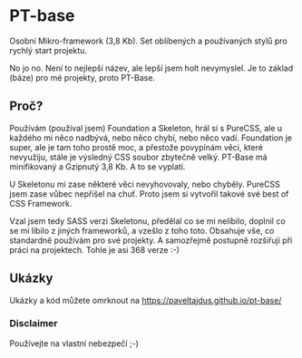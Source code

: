 # PT-base
Osobní Mikro-framework (3,8 Kb). Set oblíbených a používaných stylů pro rychlý start projektu.

No jo no. Není to nejlepší název, ale lepší jsem holt nevymyslel. Je to základ (báze) pro mé projekty, proto PT-Base.

## Proč?

Používám (používal jsem) Foundation a Skeleton, hrál si s PureCSS, ale u každého mi něco nadbývá, nebo něco chybí, nebo něco vadí. Foundation je super, ale je tam toho prostě moc, a přestože povypínám věci, které nevyužiju, stále je výsledný CSS soubor zbytečně velký. PT-Base má minifikovaný a Gzipnutý 3,8 Kb. A to se vyplatí.

U Skeletonu mi zase některé věci nevyhovovaly, nebo chyběly. PureCSS jsem zase vůbec nepřišel na chuť. Proto jsem si vytvořil takové své best of CSS Framework.

Vzal jsem tedy SASS verzi Skeletonu, předělal co se mi nelíbilo, doplnil co se mi líbilo z jiných frameworků, a vzešlo z toho toto. Obsahuje vše, co standardně používám pro své projekty. A samozřejmě postupně rozšiřuji při práci na projektech. Tohle je asi 368 verze :-)

## Ukázky

Ukázky a kód můžete omrknout na https://paveltajdus.github.io/pt-base/

### Disclaimer

Používejte na vlastní nebezpečí ;-)